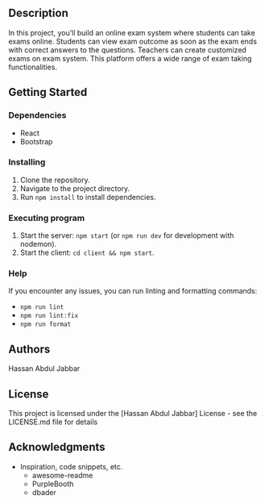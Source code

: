 ## Description

In this project, you’ll build an online exam system where students can take exams online. Students can view exam outcome as soon as the exam ends with correct answers to the questions. Teachers can create customized exams on exam system. This platform offers a wide range of exam taking functionalities.

## Getting Started

### Dependencies

- React
- Bootstrap

### Installing

1. Clone the repository.
2. Navigate to the project directory.
3. Run `npm install` to install dependencies.

### Executing program

1. Start the server: `npm start` (or `npm run dev` for development with nodemon).
2. Start the client: `cd client && npm start`.

### Help

If you encounter any issues, you can run linting and formatting commands:

- `npm run lint`
- `npm run lint:fix`
- `npm run format`

## Authors

Hassan Abdul Jabbar

## License

This project is licensed under the [Hassan Abdul Jabbar] License - see the LICENSE.md file for details

## Acknowledgments

- Inspiration, code snippets, etc.
  - awesome-readme
  - PurpleBooth
  - dbader
